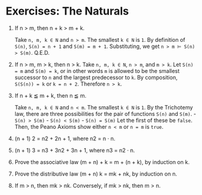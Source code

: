 # Exercises: The Naturals

1. If n > m, then n + k > m + k.

	Take `n, m, k ∈ N` and `n > m`. The smallest `k ∈ N` is `1`. By definition of `S(n)`, `S(n) = n + 1` and `S(m) = m + 1`. Substituting, we get `n > m ⊨ S(n) > S(m)`. Q.E.D.

2. If n > m, m > k, then n > k.
	Take `n, m, k ∈ N`, `n > m`, and `m > k`. Let `S(n) = m` and `S(m) = k`, or in other words `m` is allowed to be the smallest successor to `n` and the largest predecessor to `k`. By composition, `S(S(n)) = k` or `k = n + 2`. Therefore `n > k`.
	
3. If n + k ≦ m + k, then n ≦ m.

	Take `n, m, k ∈ N` and `n < m`. The smallest `k ∈ N` is `1`. By the Trichotemy law, there are three possibilities for the pair of functions `S(n)` and `S(m)`.
		- `S(n) > S(m)`
		- `S(n) < S(m)`
		- `S(n) = S(m)`
	Let the first of these be `false`. Then, the Peano Axioms show either `n < m` or `n = m` is `true`.

4. (n + 1) 2 = n2 + 2n + 1, where n2 = n · n.

5. (n + 1) 3 = n3 + 3n2 + 3n + 1, where n3 = n2 · n.

6. Prove the associative law (m + n) + k = m + (n + k), by induction on k.

7. Prove the distributive law (m + n) k = mk + nk, by induction on n.

8. If m > n, then mk > nk. Conversely, if mk > nk, then m > n. 